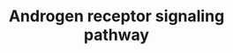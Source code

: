 ---
annotations:
- id: PW:0000564
  parent: regulatory pathway
  type: Pathway Ontology
  value: androgen signaling pathway
authors:
- MaintBot
- AlexanderPico
- Christine Chichester
- Mkutmon
- Egonw
description: 'Androgens, mainly testosterone and 5alpha-dihydrotestosterone (DHT)
  play significant role in the growth and development of the male reproductive organs.
  These steroid hormones bring about their biological functions through their associations
  with Androgen receptor (AR), a 110 KDa ligand dependent transcription factor that
  falls under the group of nuclear receptor superfamily. DHT binds the receptor with
  high affinity compared to testosterone. The AR gene is located in the X chromosome
  at Xq11-12 site. AR is cytosolic protein, which in the ligand unbound state, is
  present as a complex with various Heat shock proteins primarily Hsp70, 90 and 56
  as well as p23. Upon ligand binding, it dissociates from the complex. AR is found
  to be expressed in a number of tissues and cells including prostate, testis, seminal
  vescicle, epididymis, skin, skeletal muscle, cardiac muscle, liver and central nervous
  system. The protein has four functional domains- an N terminal domain (NTD), a DNA
  binding domain (DBD), a hinge region and a Ligand binding Domain (LBD). The DBD
  is a 658 amino acid residue region that has ZNF motifs which allows it bind to DNA.
  The rest of the domains are involved in dimerization and ligand binding. Two phosphorylation
  events are proposed to play very important role in the activation of the receptor
  upon ligand binding. The first phosphorylation event releases the ligand binding
  domain for hormone binding. The subsequent phosphorylation event is triggered upon
  hormone binding. Activated AR upon ligand binding undergoes conformational change
  to form a homodimer and interacts tightly with the Androgen Response Element (ARE).
  The androgen receptor is known to bind to many co-regulators at different time points
  and in different cell types. This DNA protein complex triggers the expression of
  various target genes that are associated with the male phenotype. Modulation of
  the AR activity is carried out by several transcription factors like ARA70, TR4,
  SRC family members and CBP/p300 and other associated proteins. FXXLF and WXXLF motifs
  containing coactivators such as the p160 members bind with the AF2 region of the
  Ligand Binding Domain of the AR. Androgen receptors are known to induce apoptosis
  under certain conditions. Various regulators that regulate androgen induced apoptosis
  include BRCA1 and Smad3 and Akt. Mutation in AR are also known to be associated
  in a number of diseases including spinal and bulbar muscular atrophy (SBMA) or Kennedy''s
  disease and Androgen Insensitivity syndrome (AIS). Abnormal amplification of the
  androgen gene as well as deregulation of AR gene expression have been shown to be
  associated with prostate cancer.   Please access this pathway at [http://www.netpath.org/netslim/ar_pathway.html
  NetSlim] database.  If you use this pathway, please cite the following paper: Kandasamy,
  K., Mohan, S. S., Raju, R., Keerthikumar, S., Kumar, G. S. S., Venugopal, A. K.,
  Telikicherla, D., Navarro, J. D., Mathivanan, S., Pecquet, C., Gollapudi, S. K.,
  Tattikota, S. G., Mohan, S., Padhukasahasram, H., Subbannayya, Y., Goel, R., Jacob,
  H. K. C., Zhong, J., Sekhar, R., Nanjappa, V., Balakrishnan, L., Subbaiah, R., Ramachandra,
  Y. L., Rahiman, B. A., Prasad, T. S. K., Lin, J., Houtman, J. C. D., Desiderio,
  S., Renauld, J., Constantinescu, S. N., Ohara, O., Hirano, T., Kubo, M., Singh,
  S., Khatri, P., Draghici, S., Bader, G. D., Sander, C., Leonard, W. J. and Pandey,
  A. (2010). NetPath: A public resource of curated signal transduction pathways. <i>Genome
  Biology</i>. 11:R3.'
last-edited: 2021-03-22
organisms:
- Bos taurus
redirect_from:
- /index.php/Pathway:WP1014
- /instance/WP1014
revision: null
schema-jsonld:
- '@context': https://schema.org/
  '@id': https://wikipathways.github.io/pathways/WP1014.html
  '@type': Dataset
  creator:
    '@type': Organization
    name: WikiPathways
  description: 'Androgens, mainly testosterone and 5alpha-dihydrotestosterone (DHT)
    play significant role in the growth and development of the male reproductive organs.
    These steroid hormones bring about their biological functions through their associations
    with Androgen receptor (AR), a 110 KDa ligand dependent transcription factor that
    falls under the group of nuclear receptor superfamily. DHT binds the receptor
    with high affinity compared to testosterone. The AR gene is located in the X chromosome
    at Xq11-12 site. AR is cytosolic protein, which in the ligand unbound state, is
    present as a complex with various Heat shock proteins primarily Hsp70, 90 and
    56 as well as p23. Upon ligand binding, it dissociates from the complex. AR is
    found to be expressed in a number of tissues and cells including prostate, testis,
    seminal vescicle, epididymis, skin, skeletal muscle, cardiac muscle, liver and
    central nervous system. The protein has four functional domains- an N terminal
    domain (NTD), a DNA binding domain (DBD), a hinge region and a Ligand binding
    Domain (LBD). The DBD is a 658 amino acid residue region that has ZNF motifs which
    allows it bind to DNA. The rest of the domains are involved in dimerization and
    ligand binding. Two phosphorylation events are proposed to play very important
    role in the activation of the receptor upon ligand binding. The first phosphorylation
    event releases the ligand binding domain for hormone binding. The subsequent phosphorylation
    event is triggered upon hormone binding. Activated AR upon ligand binding undergoes
    conformational change to form a homodimer and interacts tightly with the Androgen
    Response Element (ARE). The androgen receptor is known to bind to many co-regulators
    at different time points and in different cell types. This DNA protein complex
    triggers the expression of various target genes that are associated with the male
    phenotype. Modulation of the AR activity is carried out by several transcription
    factors like ARA70, TR4, SRC family members and CBP/p300 and other associated
    proteins. FXXLF and WXXLF motifs containing coactivators such as the p160 members
    bind with the AF2 region of the Ligand Binding Domain of the AR. Androgen receptors
    are known to induce apoptosis under certain conditions. Various regulators that
    regulate androgen induced apoptosis include BRCA1 and Smad3 and Akt. Mutation
    in AR are also known to be associated in a number of diseases including spinal
    and bulbar muscular atrophy (SBMA) or Kennedy''s disease and Androgen Insensitivity
    syndrome (AIS). Abnormal amplification of the androgen gene as well as deregulation
    of AR gene expression have been shown to be associated with prostate cancer.   Please
    access this pathway at [http://www.netpath.org/netslim/ar_pathway.html NetSlim]
    database.  If you use this pathway, please cite the following paper: Kandasamy,
    K., Mohan, S. S., Raju, R., Keerthikumar, S., Kumar, G. S. S., Venugopal, A. K.,
    Telikicherla, D., Navarro, J. D., Mathivanan, S., Pecquet, C., Gollapudi, S. K.,
    Tattikota, S. G., Mohan, S., Padhukasahasram, H., Subbannayya, Y., Goel, R., Jacob,
    H. K. C., Zhong, J., Sekhar, R., Nanjappa, V., Balakrishnan, L., Subbaiah, R.,
    Ramachandra, Y. L., Rahiman, B. A., Prasad, T. S. K., Lin, J., Houtman, J. C.
    D., Desiderio, S., Renauld, J., Constantinescu, S. N., Ohara, O., Hirano, T.,
    Kubo, M., Singh, S., Khatri, P., Draghici, S., Bader, G. D., Sander, C., Leonard,
    W. J. and Pandey, A. (2010). NetPath: A public resource of curated signal transduction
    pathways. <i>Genome Biology</i>. 11:R3.'
  keywords:
  - AES
  - AKT1
  - AR
  - BAG1
  - BMF
  - BRCA1
  - CALR
  - CARM1
  - CAV1
  - CCND1
  - CCNE1
  - CDC42
  - CDKN1A
  - CREB1
  - CREBBP
  - CTNNB1
  - DAXX
  - DSTN
  - EFCAB6
  - EGFR
  - EP300
  - ETV5
  - FHL2
  - FKBP4
  - FLNA
  - FOXO1
  - GNB2L1
  - GSK3B
  - HDAC1
  - JUN
  - KAT5
  - KDM1A
  - KLK3
  - LIMK2
  - MDM2
  - MYST2
  - NCOA1
  - NCOA2
  - NCOA3
  - NCOA4
  - NCOR1
  - NCOR2
  - NR0B2
  - NR2C2
  - PAK6
  - PARK7
  - PATZ1
  - PCAF
  - PIAS1
  - PIAS2
  - PIAS3
  - PIAS4
  - PIK3R1
  - PIK3R2
  - PPAP2A
  - PRDX1
  - PSMC3IP
  - PTEN
  - PTK2
  - RAC1
  - RAD9A
  - RAN
  - RB1
  - RELA
  - RHOA
  - RHOB
  - RLN1
  - RNF14
  - RNF4
  - RNF6
  - ROCK1
  - ROCK2
  - RUNX2
  - SIN3A
  - SIRT1
  - SMAD3
  - SMAD4
  - SMARCE1
  - SP1
  - SRC
  - STAT3
  - STUB1
  - SUMO1
  - TGFB1I1
  - TGIF1
  - UBE2I
  - UBE3A
  - ZMIZ1
  - ZNF318
  license: CC0
  name: Androgen receptor signaling pathway
seo: CreativeWork
title: Androgen receptor signaling pathway
wpid: WP1014
---